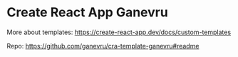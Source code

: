 # Create React App Ganevru

More about templates: https://create-react-app.dev/docs/custom-templates

Repo: https://github.com/ganevru/cra-template-ganevru#readme
